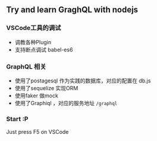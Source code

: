 ## Try and learn GraghQL with nodejs

### VSCode工具的调试
  * 调教各种Plugin
  * 支持断点调试 babel-es6

### GraphQL 相关
  * 使用了postagesql 作为实践的数据库，对应的配置在 db.js
  * 使用了sequelize 实现ORM
  * 使用faker 做mock
  * 使用了Graphiql ，对应的服务地址 `/graphql`

### Start :P
  Just press F5 on VSCode
